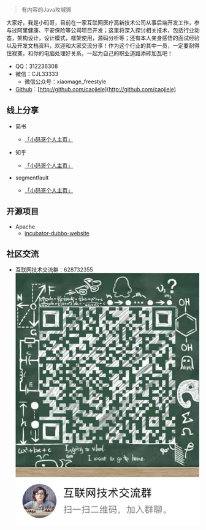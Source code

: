 > 有内容的Java攻城狮

大家好，我是小码哥，目前在一家互联网医疗高新技术公司从事后端开发工作，参与过阿里健康、平安保险等公司项目开发；这里将深入探讨相关技术，包括行业动态，架构设计，设计模式，框架使用，源码分析等；还有本人亲身感悟的面试经验以及开发文档资料，欢迎和大家交流分享！作为这个行业的其中一员，一定要耐得住寂寞，和你的电脑处理好关系，一起为自己的职业道路添砖加瓦吧！

- QQ：312236308
- 微信：CJL33333
    - 微信公众号：xiaomage_freestyle
- [Github](http://github.com/caojiele)：[http://github.com/caojiele](http://github.com/caojiele)


## 线上分享

- 简书
    - [「小码哥个人主页」](https://www.jianshu.com/u/faa01fa59ea3)

- 知乎
    - [「小码哥个人主页」](https://www.zhihu.com/people/wang-le-6-62/activities)

- segmentfault
    - [「小码哥个人主页」](https://segmentfault.com/u/xiaomage_5c10d17d26987)


## 开源项目

- Apache
    - [incubator-dubbo-website](https://github.com/apache/incubator-dubbo-website)


## 社区交流

- 互联网技术交流群：628732355<br>
![QQ 群](/img/root/qq_group_2.png)

